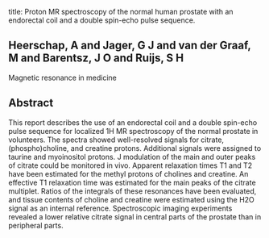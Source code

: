 title: Proton MR spectroscopy of the normal human prostate with an endorectal coil and a double spin-echo pulse sequence.

## Heerschap, A and Jager, G J and van der Graaf, M and Barentsz, J O and Ruijs, S H
Magnetic resonance in medicine


## Abstract
This report describes the use of an endorectal coil and a double spin-echo pulse sequence for localized 1H MR spectroscopy of the normal prostate in volunteers. The spectra showed well-resolved signals for citrate, (phospho)choline, and creatine protons. Additional signals were assigned to taurine and myoinositol protons. J modulation of the main and outer peaks of citrate could be monitored in vivo. Apparent relaxation times T1 and T2 have been estimated for the methyl protons of cholines and creatine. An effective T1 relaxation time was estimated for the main peaks of the citrate multiplet. Ratios of the integrals of these resonances have been evaluated, and tissue contents of choline and creatine were estimated using the H2O signal as an internal reference. Spectroscopic imaging experiments revealed a lower relative citrate signal in central parts of the prostate than in peripheral parts.

